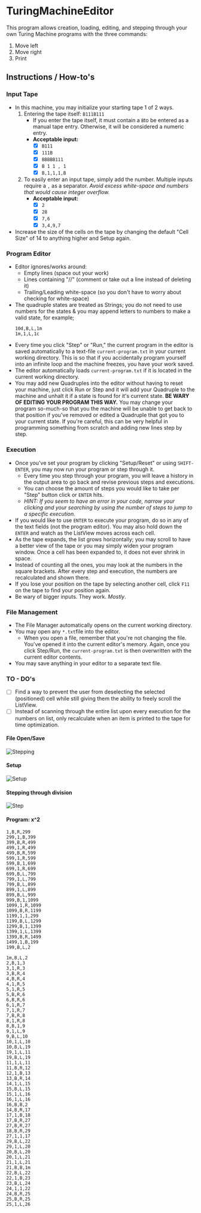 # TuringMachineEditor

This program allows creation, loading, editing, and stepping through your own Turing Machine programs with the three
commands:

1. Move left
2. Move right
3. Print

## Instructions / How-to's

### Input Tape

- In this machine, you may initialize your starting tape 1 of 2 ways.
    1. Entering the tape itself: ``B111B111``
        - If you enter the tape itself, it must contain a `B`to be entered as a manual tape entry. Otherwise, it will be
          considered a numeric entry.
        - **Acceptable input:**
            - [x] `B111`
            - [x] `111B`
            - [x] `BBBBB111`
            - [x] `B 1 1 , 1`
            - [x] `B,1,1,1,B`
    2. To easily enter an input tape, simply add the number. Multiple inputs require a `,` as a separator.
       *Avoid excess white-space and numbers that would cause integer overflow.*
        - **Acceptable input:**
            - [x] ``2``
            - [x]  ``28``
            - [x] `7,6`
            - [x] `3,4,9,7`
- Increase the size of the cells on the tape by changing the default "Cell Size" of 14 to anything higher and Setup
  again.

### Program Editor

- Editor ignores/works around:
    - Empty lines (space out your work)
    - Lines containing "//" (comment or take out a line instead of deleting it)
    - Trailing/Leading white-space (so you don't have to worry about checking for white-space)
- The quadruple states are treated as Strings; you do not need to use numbers for the states & you may append letters to
  numbers to make a valid state, for example;
   ```
   10d,B,L,1m
   1m,1,L,1c 
   ```
- Every time you click "Step" or "Run," the current program in the editor is saved automatically to a
  text-file `current-program.txt` in your current working directory. This is so that if you accidentally program
  yourself into an infinite loop and the machine freezes, you have your work saved.
- The editor automatically loads `current-program.txt` if it is located in the current working directory.
- You may add new Quadruples into the editor without having to reset your machine, just click Run or Step and it will
  add your Quadruple to the machine and unhalt it if a state is found for it's current state. **BE WARY OF EDITING YOUR
  PROGRAM THIS WAY.** You may change your program so-much-so that you the machine will be unable to get back to that
  position if you've removed or edited a Quadruple that got you to your current state. If you're careful, this can be
  very helpful in programming something from scratch and adding new lines step by step.

### Execution

- Once you've set your program by clicking "Setup/Reset" or using `SHIFT-ENTER`, you may now run your program or step
  through it.
    - Every time you step through your program, you will leave a history in the output area to go back and revise
      previous steps and executions.
    - You can choose the amount of steps you would like to take per "Step" button click or `ENTER` hits.
    - *HINT: If you seem to have an error in your code, narrow your clicking and your searching by using the number of
      steps to jump to a specific execution.*
- If you would like to use `ENTER` to execute your program, do so in any of the text fields (not the program editor).
  You may also hold down the `ENTER` and watch as the ListView moves across each cell.
- As the tape expands, the list grows horizontally; you may scroll to have a better view of the tape or you may simply
  widen your program window. Once a cell has been expanded to, it does not ever shrink in space.
- Instead of counting all the ones, you may look at the numbers in the square brackets. After every step and execution,
  the numbers are recalculated and shown there.
- If you lose your position on the tape by selecting another cell, click `F11` on the tape to find your position again.
- Be wary of bigger inputs. They work. *Mostly*.

### File Management

- The File Manager automatically opens on the current working directory.
- You may open any `*.txt`file into the editor.
    - When you open a file, remember that you're not changing the file. You've opened it into the current editor's
      memory. Again, once you click Step/Run, the `current-program.txt` is then overwritten with the current editor
      contents.
- You may save anything in your editor to a separate text file.

### TO - DO's

- [ ] Find a way to prevent the user from deselecting the selected (positioned) cell while still giving them the ability
  to freely scroll the ListView.
- [ ] Instead of scanning through the entire list upon every execution for the numbers on list, only recalculate when an
  item is printed to the tape for time optimization.

#### File Open/Save

![Stepping](https://i.gyazo.com/3a7b9edcb0fe8a18fede4753345ad45c.gif)

#### Setup

![Setup](https://i.gyazo.com/280b2cd66a6955ec2182c2b2bd928234.png)

#### Stepping through division

![Step](https://i.gyazo.com/c1396817164466e1f248eaa0cfb64c74.png)

#### Program: x^2

```
1,B,R,299
299,1,B,399
399,B,R,499
499,1,R,499
499,B,R,599
599,1,R,599
599,B,1,699
699,1,R,699
699,B,L,799
799,1,L,799
799,B,L,899
899,1,L,899
899,B,L,999
999,B,1,1099
1099,1,R,1099
1099,B,R,1199
1199,1,1,299
1199,B,L,1299
1299,B,1,1399
1399,1,L,1399
1399,B,R,1499
1499,1,B,199
199,B,L,2

1m,B,L,2
2,B,1,3
3,1,R,3
3,B,R,4
4,B,R,4
4,1,R,5
5,1,R,5
5,B,R,6
6,B,R,6
6,1,R,7
7,1,R,7
7,B,R,8
8,1,R,8
8,B,1,9
9,1,L,9
9,B,L,10
10,1,L,10
10,B,L,19
19,1,L,11
19,B,L,19
11,1,L,11
11,B,R,12
12,1,B,13
13,B,R,14
14,1,L,15
15,B,L,15
15,1,L,16
16,1,L,16
16,B,B,2
14,B,R,17
17,1,B,18
17,B,R,27
27,B,R,27
18,B,R,29
27,1,1,17
29,B,L,22
29,1,L,20
20,B,L,20
20,1,L,21
21,1,L,21
21,B,B,1m
22,B,L,22
22,1,B,23
23,B,L,24
24,1,1,22
24,B,R,25
25,B,R,25
25,1,L,26
```
